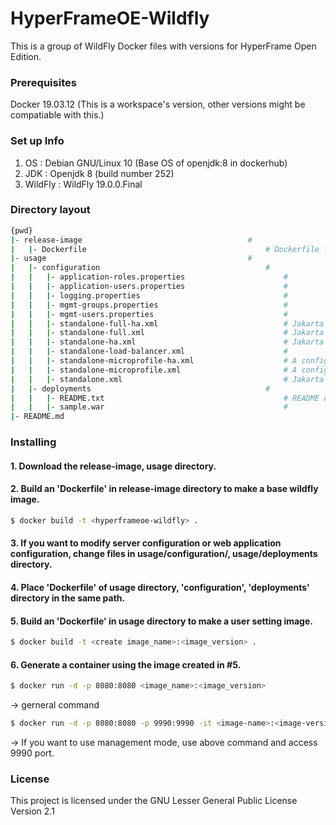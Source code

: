 # HyperFrameOE-Wildfly

This is a group of WildFly Docker files with versions for HyperFrame Open Edition.

### Prerequisites

Docker 19.03.12 (This is a workspace's version, other versions might be compatiable with this.)

### Set up Info

1) OS : Debian GNU/Linux 10 (Base OS of openjdk:8 in dockerhub)
2) JDK : Openjdk 8 (build number 252) 
3) WildFly : WildFly 19.0.0.Final

### Directory layout

```bash
{pwd}                                                                       
|- release-image                                     #   
|   |- Dockerfile                                        # Dockerfile for base wildfly image using openjdk:8 on dockerhub
|- usage                                             #   
|   |- configuration                                     # 
|   |   |- application-roles.properties                      # 
|   |   |- application-users.properties                      # 
|   |   |- logging.properties                                # 
|   |   |- mgmt-groups.properties                            # 
|   |   |- mgmt-users.properties                             # 
|   |   |- standalone-full-ha.xml                            # Jakarta Full Platform certified configuration with high availability
|   |   |- standalone-full.xml                               # Jakarta Full Platform certified configuration including all the required technologies
|   |   |- standalone-ha.xml                                 # Jakarta web profile certified configuration with high availability
|   |   |- standalone-load-balancer.xml                      # 
|   |   |- standalone-microprofile-ha.xml                    # A configuration oriented toward microservices, similar to standalone-microprofile.xml but with support for high availability web sessions and distributed Hibernate second level caching.
|   |   |- standalone-microprofile.xml                       # A configuration oriented toward microservices, providing our MicroProfile platform implementations combined with JAX-RS and technologies JAX-RS application’s commonly use to integrate with external services.
|   |   |- standalone.xml                                    # Jakarta web profile certified configuration with the required technologies plus those noted in the table above.
|   |- deployments                                       # 
|   |   |- README.txt                                        # README of deployments
|   |   |- sample.war                                        # 
|- README.md
```

### Installing

#### 1. Download the release-image, usage directory.

#### 2. Build an 'Dockerfile' in release-image directory to make a base wildfly image.

```bash
$ docker build -t <hyperframeoe-wildfly> .
```

#### 3. If you want to modify server configuration or web application configuration, change files in usage/configuration/, usage/deployments directory.

#### 4. Place 'Dockerfile' of usage directory, 'configuration', 'deployments' directory in the same path.

#### 5. Build an 'Dockerfile' in usage directory to make a user setting image.

```bash
$ docker build -t <create image_name>:<image_version> .
```

#### 6. Generate a container using the image created in #5.

```bash
$ docker run -d -p 8080:8080 <image_name>:<image_version>
```
-> gerneral command

```bash
$ docker run -d -p 8080:8080 -p 9990:9990 -it <image-name>:<image-version> /opt/jboss/wildfly/bin/standalone.sh -b 0.0.0.0 -bmanagement 0.0.0.0
```
-> If you want to use management mode, use above command and access 9990 port.

### License

This project is licensed under the GNU Lesser General Public License Version 2.1
